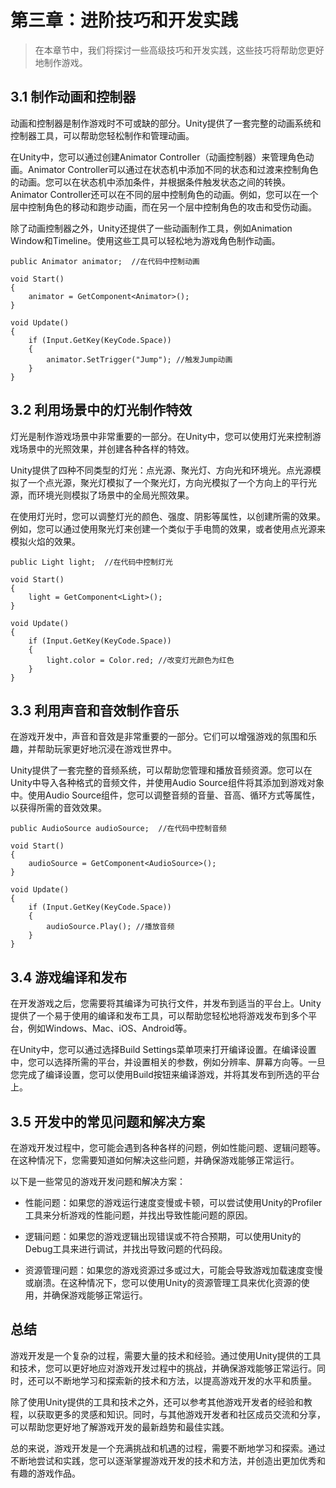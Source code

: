 # 第三章：进阶技巧和开发实践

>在本章节中，我们将探讨一些高级技巧和开发实践，这些技巧将帮助您更好地制作游戏。

## 3.1 制作动画和控制器

动画和控制器是制作游戏时不可或缺的部分。Unity提供了一套完整的动画系统和控制器工具，可以帮助您轻松制作和管理动画。

在Unity中，您可以通过创建Animator Controller（动画控制器）来管理角色动画。Animator Controller可以通过在状态机中添加不同的状态和过渡来控制角色的动画。您可以在状态机中添加条件，并根据条件触发状态之间的转换。Animator Controller还可以在不同的层中控制角色的动画。例如，您可以在一个层中控制角色的移动和跑步动画，而在另一个层中控制角色的攻击和受伤动画。

除了动画控制器之外，Unity还提供了一些动画制作工具，例如Animation Window和Timeline。使用这些工具可以轻松地为游戏角色制作动画。

```
public Animator animator;  //在代码中控制动画

void Start()
{
    animator = GetComponent<Animator>();
}

void Update()
{
    if (Input.GetKey(KeyCode.Space))
    {
        animator.SetTrigger("Jump"); //触发Jump动画
    }
}
```

## 3.2 利用场景中的灯光制作特效

灯光是制作游戏场景中非常重要的一部分。在Unity中，您可以使用灯光来控制游戏场景中的光照效果，并创建各种各样的特效。

Unity提供了四种不同类型的灯光：点光源、聚光灯、方向光和环境光。点光源模拟了一个点光源，聚光灯模拟了一个聚光灯，方向光模拟了一个方向上的平行光源，而环境光则模拟了场景中的全局光照效果。

在使用灯光时，您可以调整灯光的颜色、强度、阴影等属性，以创建所需的效果。例如，您可以通过使用聚光灯来创建一个类似于手电筒的效果，或者使用点光源来模拟火焰的效果。

```
public Light light;  //在代码中控制灯光

void Start()
{
    light = GetComponent<Light>();
}

void Update()
{
    if (Input.GetKey(KeyCode.Space))
    {
        light.color = Color.red; //改变灯光颜色为红色
    }
}
```

## 3.3 利用声音和音效制作音乐

在游戏开发中，声音和音效是非常重要的一部分。它们可以增强游戏的氛围和乐趣，并帮助玩家更好地沉浸在游戏世界中。

Unity提供了一套完整的音频系统，可以帮助您管理和播放音频资源。您可以在Unity中导入各种格式的音频文件，并使用Audio Source组件将其添加到游戏对象中。使用Audio Source组件，您可以调整音频的音量、音高、循环方式等属性，以获得所需的音效效果。

```
public AudioSource audioSource;  //在代码中控制音频

void Start()
{
    audioSource = GetComponent<AudioSource>();
}

void Update()
{
    if (Input.GetKey(KeyCode.Space))
    {
        audioSource.Play(); //播放音频
    }
}
```

## 3.4 游戏编译和发布

在开发游戏之后，您需要将其编译为可执行文件，并发布到适当的平台上。Unity提供了一个易于使用的编译和发布工具，可以帮助您轻松地将游戏发布到多个平台，例如Windows、Mac、iOS、Android等。

在Unity中，您可以通过选择Build Settings菜单项来打开编译设置。在编译设置中，您可以选择所需的平台，并设置相关的参数，例如分辨率、屏幕方向等。一旦您完成了编译设置，您可以使用Build按钮来编译游戏，并将其发布到所选的平台上。

## 3.5 开发中的常见问题和解决方案

在游戏开发过程中，您可能会遇到各种各样的问题，例如性能问题、逻辑问题等。在这种情况下，您需要知道如何解决这些问题，并确保游戏能够正常运行。

以下是一些常见的游戏开发问题和解决方案：
* 性能问题：如果您的游戏运行速度变慢或卡顿，可以尝试使用Unity的Profiler工具来分析游戏的性能问题，并找出导致性能问题的原因。

* 逻辑问题：如果您的游戏逻辑出现错误或不符合预期，可以使用Unity的Debug工具来进行调试，并找出导致问题的代码段。

* 资源管理问题：如果您的游戏资源过多或过大，可能会导致游戏加载速度变慢或崩溃。在这种情况下，您可以使用Unity的资源管理工具来优化资源的使用，并确保游戏能够正常运行。
 
## 总结

游戏开发是一个复杂的过程，需要大量的技术和经验。通过使用Unity提供的工具和技术，您可以更好地应对游戏开发过程中的挑战，并确保游戏能够正常运行。同时，还可以不断地学习和探索新的技术和方法，以提高游戏开发的水平和质量。

除了使用Unity提供的工具和技术之外，还可以参考其他游戏开发者的经验和教程，以获取更多的灵感和知识。同时，与其他游戏开发者和社区成员交流和分享，可以帮助您更好地了解游戏开发的最新趋势和最佳实践。

总的来说，游戏开发是一个充满挑战和机遇的过程，需要不断地学习和探索。通过不断地尝试和实践，您可以逐渐掌握游戏开发的技术和方法，并创造出更加优秀和有趣的游戏作品。
